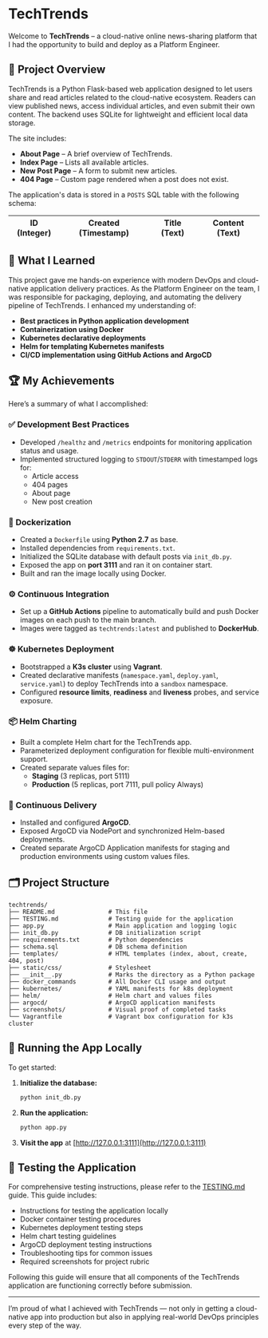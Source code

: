 # TechTrends

Welcome to **TechTrends** – a cloud-native online news-sharing platform that I had the opportunity to build and deploy as a Platform Engineer.

## 🚀 Project Overview

TechTrends is a Python Flask-based web application designed to let users share and read articles related to the cloud-native ecosystem. Readers can view published news, access individual articles, and even submit their own content. The backend uses SQLite for lightweight and efficient local data storage.

The site includes:

- **About Page** – A brief overview of TechTrends.
- **Index Page** – Lists all available articles.
- **New Post Page** – A form to submit new articles.
- **404 Page** – Custom page rendered when a post does not exist.

The application's data is stored in a `POSTS` SQL table with the following schema:

| ID (Integer) | Created (Timestamp) | Title (Text) | Content (Text) |
|--------------|----------------------|--------------|----------------|

## 🧠 What I Learned

This project gave me hands-on experience with modern DevOps and cloud-native application delivery practices. As the Platform Engineer on the team, I was responsible for packaging, deploying, and automating the delivery pipeline of TechTrends. I enhanced my understanding of:

- **Best practices in Python application development**
- **Containerization using Docker**
- **Kubernetes declarative deployments**
- **Helm for templating Kubernetes manifests**
- **CI/CD implementation using GitHub Actions and ArgoCD**

## 🏆 My Achievements

Here’s a summary of what I accomplished:

### ✅ Development Best Practices

- Developed `/healthz` and `/metrics` endpoints for monitoring application status and usage.
- Implemented structured logging to `STDOUT`/`STDERR` with timestamped logs for:
  - Article access
  - 404 pages
  - About page
  - New post creation

### 🐳 Dockerization

- Created a `Dockerfile` using **Python 2.7** as base.
- Installed dependencies from `requirements.txt`.
- Initialized the SQLite database with default posts via `init_db.py`.
- Exposed the app on **port 3111** and ran it on container start.
- Built and ran the image locally using Docker.

### ⚙️ Continuous Integration

- Set up a **GitHub Actions** pipeline to automatically build and push Docker images on each push to the main branch.
- Images were tagged as `techtrends:latest` and published to **DockerHub**.

### ☸️ Kubernetes Deployment

- Bootstrapped a **K3s cluster** using **Vagrant**.
- Created declarative manifests (`namespace.yaml`, `deploy.yaml`, `service.yaml`) to deploy TechTrends into a `sandbox` namespace.
- Configured **resource limits**, **readiness** and **liveness** probes, and service exposure.

### 📦 Helm Charting

- Built a complete Helm chart for the TechTrends app.
- Parameterized deployment configuration for flexible multi-environment support.
- Created separate values files for:
  - **Staging** (3 replicas, port 5111)
  - **Production** (5 replicas, port 7111, pull policy Always)

### 🔁 Continuous Delivery

- Installed and configured **ArgoCD**.
- Exposed ArgoCD via NodePort and synchronized Helm-based deployments.
- Created separate ArgoCD Application manifests for staging and production environments using custom values files.

## 🗂️ Project Structure

```
techtrends/
├── README.md               # This file
├── TESTING.md              # Testing guide for the application
├── app.py                  # Main application and logging logic
├── init_db.py              # DB initialization script
├── requirements.txt        # Python dependencies
├── schema.sql              # DB schema definition
├── templates/              # HTML templates (index, about, create, 404, post)
├── static/css/             # Stylesheet
├── __init__.py             # Marks the directory as a Python package
├── docker_commands         # All Docker CLI usage and output
├── kubernetes/             # YAML manifests for k8s deployment
├── helm/                   # Helm chart and values files
├── argocd/                 # ArgoCD application manifests
├── screenshots/            # Visual proof of completed tasks
└── Vagrantfile             # Vagrant box configuration for k3s cluster
```

## 🏁 Running the App Locally

To get started:

1. **Initialize the database:**
   ```bash
   python init_db.py
   ```

2. **Run the application:**
   ```bash
   python app.py
   ```

3. **Visit the app** at [http://127.0.0.1:3111](http://127.0.0.1:3111)

## 🧪 Testing the Application

For comprehensive testing instructions, please refer to the [TESTING.md](TESTING.md) guide. This guide includes:

- Instructions for testing the application locally
- Docker container testing procedures
- Kubernetes deployment testing steps
- Helm chart testing guidelines
- ArgoCD deployment testing instructions
- Troubleshooting tips for common issues
- Required screenshots for project rubric

Following this guide will ensure that all components of the TechTrends application are functioning correctly before submission.

---

I’m proud of what I achieved with TechTrends — not only in getting a cloud-native app into production but also in applying real-world DevOps principles every step of the way.
